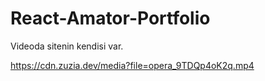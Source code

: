 # React-Amator-Portfolio
Videoda sitenin kendisi var.

https://cdn.zuzia.dev/media?file=opera_9TDQp4oK2q.mp4
